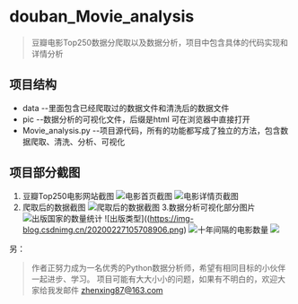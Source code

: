 # douban_Movie_analysis
>豆瓣电影Top250数据分爬取以及数据分析，项目中包含具体的代码实现和详情分析

## 项目结构  
* data --里面包含已经爬取过的数据文件和清洗后的数据文件
* pic --数据分析的可视化文件，后缀是html 可在浏览器中直接打开
* Movie_analysis.py --项目源代码，所有的功能都写成了独立的方法，包含数据爬取、清洗、分析、可视化

## 项目部分截图
1. 豆瓣Top250电影网站截图
![电影首页截图](https://img-blog.csdnimg.cn/20200227102039488.png)
![电影详情页截图](https://img-blog.csdnimg.cn/20200227102119375.png)
2. 爬取后的数据截图
![爬取后的数据截图](https://img-blog.csdnimg.cn/20200227103829693.png)
3.数据分析可视化部分图片
![出版国家的数量统计](https://img-blog.csdnimg.cn/20200227105650733.png)
![出版类型]((https://img-blog.csdnimg.cn/20200227105708906.png)
![十年间隔的电影数量](https://img-blog.csdnimg.cn/20200227111955957.png)
![](https://img-blog.csdnimg.cn/20200227121054651.png)

另：  

>作者正努力成为一名优秀的Python数据分析师，希望有相同目标的小伙伴一起进步、学习。
>项目可能有大大小小的问题，如果有不明白的，欢迎大家给我发邮件 zhenxing87@163.com
